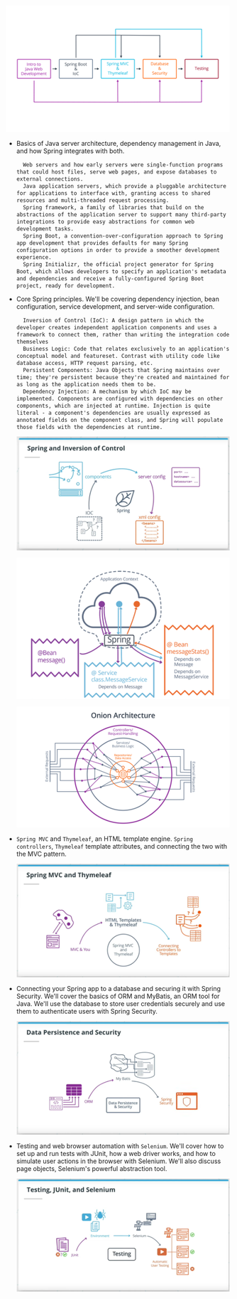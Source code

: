 ![Alt text](pictures/l0-30-course-outline.jpg?raw=true "Java-Web-Developing-Structure")

* Basics of Java server architecture, dependency management in Java, and how Spring integrates with both.

        Web servers and how early servers were single-function programs that could host files, serve web pages, and expose databases to external connections.
        Java application servers, which provide a pluggable architecture for applications to interface with, granting access to shared resources and multi-threaded request processing.
        Spring framework, a family of libraries that build on the abstractions of the application server to support many third-party integrations to provide easy abstractions for common web development tasks.
        Spring Boot, a convention-over-configuration approach to Spring app development that provides defaults for many Spring configuration options in order to provide a smoother development experience.
        Spring Initializr, the official project generator for Spring Boot, which allows developers to specify an application's metadata and dependencies and receive a fully-configured Spring Boot project, ready for development.

* Core Spring principles. We'll be covering dependency injection, bean configuration, service development, and server-wide configuration.

        Inversion of Control (IoC): A design pattern in which the developer creates independent application components and uses a framework to connect them, rather than writing the integration code themselves 
        Business Logic: Code that relates exclusively to an application's conceptual model and featureset. Contrast with utility code like database access, HTTP request parsing, etc. 
        Persistent Components: Java Objects that Spring maintains over time; they're persistent because they're created and maintained for as long as the application needs them to be. 
        Dependency Injection: A mechanism by which IoC may be implemented. Components are configured with dependencies on other components, which are injected at runtime. Injection is quite literal - a component's dependencies are usually expressed as annotated fields on the component class, and Spring will populate those fields with the dependencies at runtime.
        
    ![Alt text](pictures/InversionOfControl.png?raw=true "Spring-Boot")
        
    ![Alt text](pictures/Spring-IOC.png?raw=true "Spring-IOC")
        
    ![Alt text](pictures/Onion-Architecture.png?raw=true "Onion-Architecture")
    
* ```Spring MVC``` and ```Thymeleaf```, an HTML template engine. ```Spring controllers```, ```Thymeleaf``` template attributes, and connecting the two with the MVC pattern.

    ![Alt text](pictures/SpringMVC-Thymeleaf.png?raw=true "Spring-MVC-Thymeleaf")

* Connecting your Spring app to a database and securing it with Spring Security. We'll cover the basics of ORM and MyBatis, an ORM tool for Java. We'll use the database to store user credentials securely and use them to authenticate users with Spring Security.

    ![Alt text](pictures/DataPersistence-MyBatis.png?raw=true "Data-Persistence")

* Testing and web browser automation with ```Selenium```. We'll cover how to set up and run tests with JUnit, how a web driver works, and how to simulate user actions in the browser with Selenium. We'll also discuss page objects, Selenium's powerful abstraction tool.

    ![Alt text](pictures/Testing-JUnit-Selenium.png?raw=true "Data-Persistence")
   


